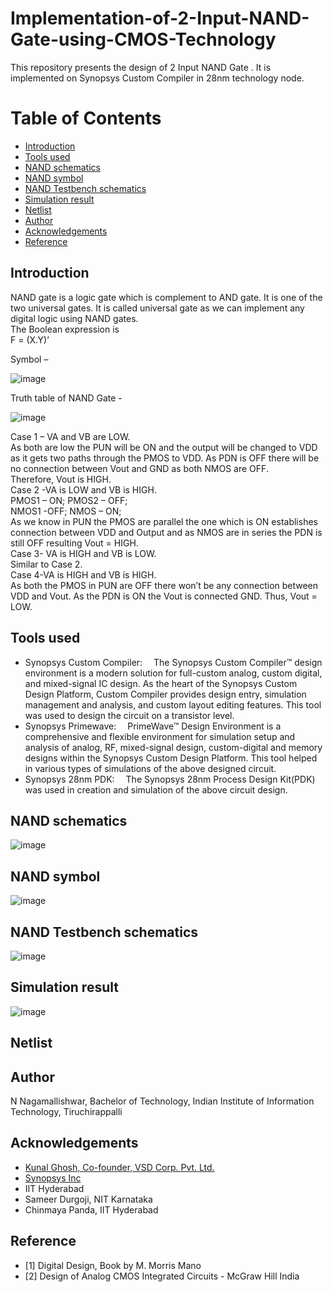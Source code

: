 # Implementation-of-2-Input-NAND-Gate-using-CMOS-Technology<br/>
This repository presents the design of 2 Input NAND Gate . It is implemented on Synopsys Custom Compiler in 28nm technology node.<br/>
# Table of Contents<br/>
* [Introduction](https://github.com/N-Nagamallishwar/Implementation-of-2-Input-NAND-Gate-using-CMOS-Technology/blob/main/README.md#Introduction)<br/>
* [Tools used](https://github.com/N-Nagamallishwar/Implementation-of-2-Input-NAND-Gate-using-CMOS-Technology/blob/main/README.md#Tools-used)<br/>
* [NAND schematics](https://github.com/N-Nagamallishwar/Implementation-of-2-Input-NAND-Gate-using-CMOS-Technology/blob/main/README.md#NAND-schematics)<br/>
 * [NAND symbol](https://github.com/N-Nagamallishwar/Implementation-of-2-Input-NAND-Gate-using-CMOS-Technology/blob/main/README.md#NAND-symbol)<br/>
 * [NAND Testbench schematics](https://github.com/N-Nagamallishwar/Implementation-of-2-Input-NAND-Gate-using-CMOS-Technology/blob/main/README.md#NAND-Testbench-schematics)<br/>
 * [Simulation result](https://github.com/N-Nagamallishwar/Implementation-of-2-Input-NAND-Gate-using-CMOS-Technology/blob/main/README.md#Simulation-result)<br/>
 * [Netlist](https://github.com/N-Nagamallishwar/Implementation-of-2-Input-NAND-Gate-using-CMOS-Technology/blob/main/README.md#Netlist)<br/>
 * [Author](https://github.com/N-Nagamallishwar/Implementation-of-2-Input-NAND-Gate-using-CMOS-Technology/blob/main/README.md#Author)<br/>
 * [Acknowledgements](https://github.com/N-Nagamallishwar/Implementation-of-2-Input-NAND-Gate-using-CMOS-Technology/blob/main/README.md#Acknowledgements)<br/>
 * [Reference](https://github.com/N-Nagamallishwar/Implementation-of-2-Input-NAND-Gate-using-CMOS-Technology/blob/main/README.md#Reference)<br/>

## Introduction<br/>
NAND gate is a logic gate which is
complement to AND gate. It is one of the two
universal gates. It is called universal gate as
we can implement any digital logic using
NAND gates.<br/>
The Boolean expression is<br/>
 F = (X.Y)’<br/>

Symbol –<br/>

![image](https://user-images.githubusercontent.com/71274647/156173746-140f3d6b-78b3-403e-9772-d400ce67ddf9.png)


Truth table of NAND Gate -<br/>

![image](https://user-images.githubusercontent.com/71274647/156173787-cd5cdd8d-d61e-4d33-abc9-89ee6be5d852.png)

Case 1 – VA and VB are LOW.<br/>
As both are low the PUN will be ON and the
output will be changed to VDD as it gets two
paths through the PMOS to VDD. As PDN is
OFF there will be no connection between Vout
and GND as both NMOS are OFF.<br/>
Therefore, Vout is HIGH.<br/>
Case 2 -VA is LOW and VB is HIGH.<br/>
PMOS1 – ON; PMOS2 – OFF;<br/> 
NMOS1 -OFF; NMOS – ON; <br/>
As we know in PUN the PMOS
are parallel the one which is ON establishes
connection between VDD and Output and as
NMOS are in series the PDN is still OFF
resulting Vout = HIGH.<br/>
Case 3- VA is HIGH and VB is LOW.<br/>
Similar to Case 2.<br/>
Case 4-VA is HIGH and VB is HIGH.<br/>
As both the PMOS in PUN are OFF there
won’t be any connection between VDD and Vout.
As the PDN is ON the Vout is connected GND.
Thus, Vout = LOW.<br/>
## Tools used<br/>
* Synopsys Custom Compiler:  The Synopsys Custom Compiler™ design environment is a modern solution for full-custom analog, custom digital, and mixed-signal IC design. As the heart of the Synopsys Custom Design Platform, Custom Compiler provides design entry, simulation management and analysis, and custom layout editing features. This tool was used to design the circuit on a transistor level.<br/>
* Synopsys Primewave:  PrimeWave™ Design Environment is a comprehensive and flexible environment for simulation setup and analysis of analog, RF, mixed-signal design, custom-digital and memory designs within the Synopsys Custom Design Platform. This tool helped in various types of simulations of the above designed circuit.<br/>
* Synopsys 28nm PDK:  The Synopsys 28nm Process Design Kit(PDK) was used in creation and simulation of the above circuit design.<br/>

## NAND schematics<br/>
![image](https://user-images.githubusercontent.com/71274647/156173500-233e1985-8616-49fe-9482-2ca4d27d092d.png)

## NAND symbol<br/>
![image](https://user-images.githubusercontent.com/71274647/156173543-f6232db1-0628-4a76-93cb-98532146aa65.png)


## NAND Testbench schematics<br/>
![image](https://user-images.githubusercontent.com/71274647/156173442-8e6bacdd-44d6-4cef-a7b0-181bf9fdda6e.png)

## Simulation result<br/>
![image](https://user-images.githubusercontent.com/71274647/156173349-c7b51a93-cc42-42f8-ae1f-ae7d1e00c318.png)


## Netlist<br/>
    
## Author<br/>
N Nagamallishwar, Bachelor of Technology, Indian Institute of Information Technology, Tiruchirappalli
## Acknowledgements<br/>
* [Kunal Ghosh, Co-founder, VSD Corp. Pvt. Ltd.](https://www.linkedin.com/in/kunal-ghosh-vlsisystemdesign-com-28084836/)<br/>
* [Synopsys Inc](https://www.synopsys.com/)<br/>
* IIT Hyderabad<br/>
* Sameer Durgoji, NIT Karnataka<br/>
* Chinmaya Panda, IIT Hyderabad<br/>

## Reference<br/>
* [1] Digital Design,
Book by M. Morris Mano
* [2] Design of Analog CMOS Integrated Circuits -
McGraw Hill India
